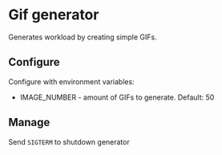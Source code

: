 # Gif generator
Generates workload by creating simple GIFs.

## Configure
Configure with environment variables:
* IMAGE_NUMBER - amount of GIFs to generate. Default: 50

## Manage
Send `SIGTERM` to shutdown generator